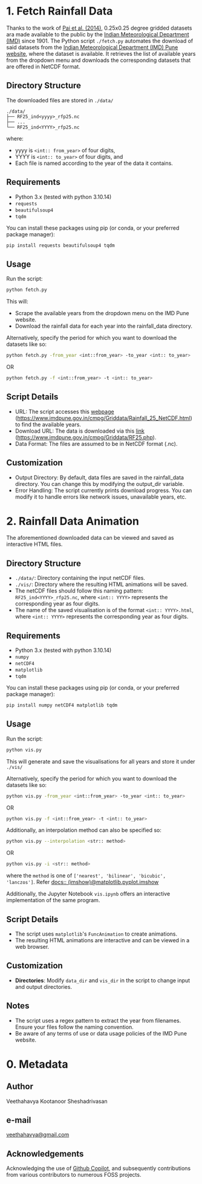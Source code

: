 # 1. Fetch Rainfall Data
Thanks to the work of [Pai et al. (2014)](https://www.imdpune.gov.in/cmpg/Griddata/ref_paper_MAUSAM.pdf), 0.25x0.25 degree gridded datasets ara made available to the public by the [Indian Meteorological Department (IMD)](https://mausam.imd.gov.in/) since 1901.
The Python script `./fetch.py` automates the download of said datasets from the [Indian Meteorological Department (IMD) Pune website](https://www.imdpune.gov.in/cmpg/Griddata/Rainfall_25_NetCDF.html), where the dataset is available. It retrieves the list of available years from the dropdown menu and downloads the corresponding datasets that are offered in NetCDF format.


## Directory Structure
The downloaded files are stored in `./data/`
```
./data/
├── RF25_ind<yyyy>_rfp25.nc
├── ...
└── RF25_ind<YYYY>_rfp25.nc
```
where:
- yyyy is `<int:: from_year>` of four digits, 
- YYYY is `<int:: to_year>` of four digits, and
- Each file is named according to the year of the data it contains.


## Requirements
- Python 3.x (tested with python 3.10.14)
- `requests`
- `beautifulsoup4`
- `tqdm`

You can install these packages using pip (or conda, or your preferred package manager):
```bash
pip install requests beautifulsoup4 tqdm
```


## Usage
Run the script:
```bash
python fetch.py
```

This will:
- Scrape the available years from the dropdown menu on the IMD Pune website.
- Download the rainfall data for each year into the rainfall_data directory.

Alternatively, specify the period for which you want to download the datasets like so:
```bash
python fetch.py -from_year <int::from_year> -to_year <int:: to_year>
```
OR
```bash
python fetch.py -f <int::from_year> -t <int:: to_year>
```


## Script Details
- URL: The script accesses this [webpage](https://www.imdpune.gov.in/cmpg/Griddata/Rainfall_25_NetCDF.html) (https://www.imdpune.gov.in/cmpg/Griddata/Rainfall_25_NetCDF.html) to find the available years.
- Download URL: The data is downloaded via this [link](https://www.imdpune.gov.in/cmpg/Griddata/RF25.php) (https://www.imdpune.gov.in/cmpg/Griddata/RF25.php).
- Data Format: The files are assumed to be in NetCDF format (.nc).


## Customization
- Output Directory: By default, data files are saved in the rainfall_data directory. You can change this by modifying the output_dir variable.
- Error Handling: The script currently prints download progress. You can modify it to handle errors like network issues, unavailable years, etc.



# 2. Rainfall Data Animation
The aforementioned downloaded data can be viewed and saved as interactive HTML files. 

## Directory Structure
- `./data/`: Directory containing the input netCDF files.
- `./vis/`: Directory where the resulting HTML animations will be saved.
- The netCDF files should follow this naming pattern: `RF25_ind<YYYY>_rfp25.nc`, where `<int:: YYYY>` represents the corresponding year as four digits.
- The name of the saved visualisation is of the format `<int:: YYYY>.html`, where `<int:: YYYY>` represents the corresponding year as four digits.


## Requirements
- Python 3.x (tested with python 3.10.14)
- `numpy`
- `netCDF4`
- `matplotlib`
- `tqdm`

You can install these packages using pip (or conda, or your preferred package manager):
```bash
pip install numpy netCDF4 matplotlib tqdm
```


## Usage
Run the script:
```bash
python vis.py
```
This will generate and save the visualisations for all years and store it under `./vis/`

Alternatively, specify the period for which you want to download the datasets like so:
```bash
python vis.py -from_year <int::from_year> -to_year <int:: to_year>
```
OR
```bash
python vis.py -f <int::from_year> -t <int:: to_year>
```

Additionally, an interpolation method can also be specified so:
```bash
python vis.py --interpolation <str:: method>
```
OR
```bash
python vis.py -i <str:: method>
```
where the `method` is one of `['nearest', 'bilinear', 'bicubic', 'lanczos']`.
Refer [docs:: (imshow)@matplotlib.pyplot.imshow](https://matplotlib.org/stable/api/_as_gen/matplotlib.pyplot.imshow.html#matplotlib-pyplot-imshow)

Additionally, the Jupyter Notebook `vis.ipynb` offers an interactive implementation of the same program.


## Script Details
- The script uses `matplotlib`'s `FuncAnimation` to create animations.
- The resulting HTML animations are interactive and can be viewed in a web browser.


## Customization
- **Directories**: Modify `data_dir` and `vis_dir` in the script to change input and output directories.


## Notes
- The script uses a regex pattern to extract the year from filenames. Ensure your files follow the naming convention.
- Be aware of any terms of use or data usage policies of the IMD Pune website.


# 0. Metadata
## Author
Veethahavya Kootanoor Sheshadrivasan
## e-mail
veethahavya@gmail.com
## Acknowledgements
Acknowledging the use of [Github Copilot](https://github.com/features/copilot), and subsequently contributions from various contributors to numerous FOSS projects.